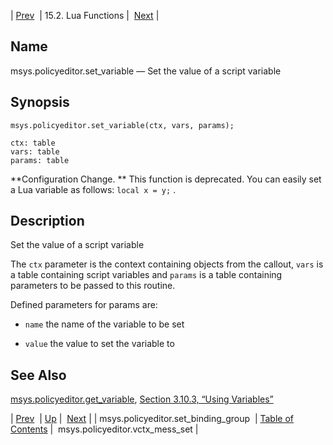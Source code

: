 | [Prev](lua.ref.msys.policyeditor.set_binding_group)  | 15.2. Lua Functions |  [Next](lua.ref.msys.policyeditor.vctx_mess_set.php) |

<a name="lua.ref.msys.policyeditor.set_variable"></a>
## Name

msys.policyeditor.set_variable — Set the value of a script variable

<a name="idp25086352"></a>
## Synopsis

`msys.policyeditor.set_variable(ctx, vars, params);`

```
ctx: table
vars: table
params: table
```

**Configuration Change. ** This function is deprecated. You can easily set a Lua variable as follows: `local x = y;` .

<a name="idp25091104"></a>
## Description

Set the value of a script variable

The `ctx` parameter is the context containing objects from the callout, `vars` is a table containing script variables and `params` is a table containing parameters to be passed to this routine.

Defined parameters for params are:

*   `name` the name of the variable to be set

*   `value` the value to set the variable to

<a name="idp25097936"></a>
## See Also

[msys.policyeditor.get_variable](lua.ref.msys.policyeditor.get_variable "msys.policyeditor.get_variable"), [Section 3.10.3, “Using Variables”](web3.policy.editor.php#web3.policy.editor.variables "3.10.3. Using Variables")

| [Prev](lua.ref.msys.policyeditor.set_binding_group)  | [Up](lua.function.details.php) |  [Next](lua.ref.msys.policyeditor.vctx_mess_set.php) |
| msys.policyeditor.set_binding_group  | [Table of Contents](index) |  msys.policyeditor.vctx_mess_set |

